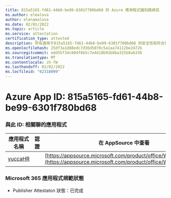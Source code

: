 ```yaml
---
title: 815a5165-fd61-44b8-be99-6301f780bd68 的 Azure 應用程式識別碼資訊
ms.author: elmalova
author: elenamalova
ms.date: 02/01/2022
ms.topic: article
ms.service: attestation
certification_type: attested
description: 所有適用于815a5165-fd61-44b8-be99-6301f780bd68 的安全性和符合性資訊資訊。
ms.openlocfilehash: 25df3a1d88edc7d36d5070c5a1aa74112be2472b
ms.sourcegitcommit: edd55f34c004f0b5c7e4418b92b8ba325b8ab336
ms.translationtype: MT
ms.contentlocale: zh-TW
ms.lasthandoff: 02/02/2022
ms.locfileid: "62318099"
---
```

# <a name="azure-app-id-815a5165-fd61-44b8-be99-6301f780bd68"></a>Azure App ID: 815a5165-fd61-44b8-be99-6301f780bd68


### <a name="apps-associated-with-this-id"></a>與此 ID: 相關聯的應用程式
| **應用程式名稱** | **認證** | **在 AppSource 中查看** |
|--------------|---------------|-----------------------|
| [yuccaHR](https://docs.microsoft.com/microsoft-365-app-certification/forward/WA200003242) |  | [https://appsource.microsoft.com/product/office/WA200003242](https://appsource.microsoft.com/product/office/WA200003242) |

### <a name="microsoft-365-app-compliance-status"></a>Microsoft 365 應用程式規範狀態
- Publisher Attestaton 狀態：已完成
